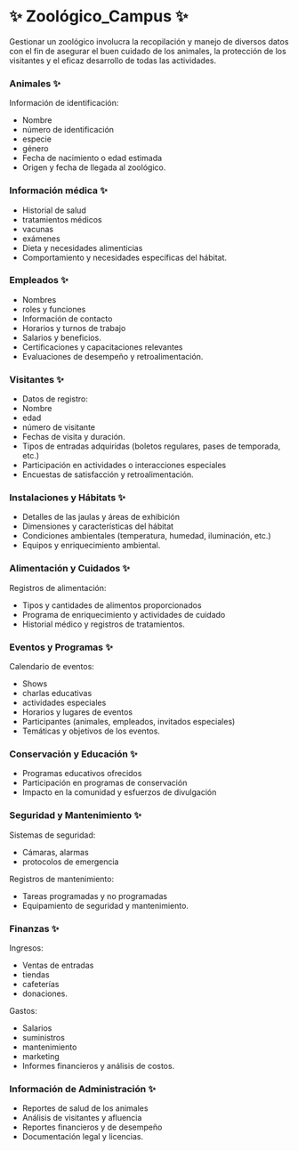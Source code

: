 # :sparkles: Zoológico_Campus :sparkles:



Gestionar un zoológico involucra la recopilación y manejo de diversos datos con el fin de asegurar el buen cuidado de los animales, la protección de los visitantes y el eficaz desarrollo de todas las actividades.

### Animales :sparkles:

Información de identificación: 

- Nombre
- número de identificación
- especie
- género
- Fecha de nacimiento o edad estimada
- Origen y fecha de llegada al zoológico. 

### Información médica :sparkles:

-  Historial de salud
- tratamientos médicos
- vacunas
- exámenes
- Dieta y necesidades alimenticias
- Comportamiento y necesidades específicas del hábitat. 

### Empleados :sparkles:

- Nombres
- roles y funciones 
- Información de contacto
- Horarios y turnos de trabajo
- Salarios y beneficios. 
- Certificaciones y capacitaciones relevantes
- Evaluaciones de desempeño y retroalimentación. 

### Visitantes :sparkles:

- Datos de registro: 
- Nombre
- edad
- número de visitante
- Fechas de visita y duración. 
- Tipos de entradas adquiridas (boletos regulares, pases de temporada, etc.)
- Participación en actividades o interacciones especiales
- Encuestas de satisfacción y retroalimentación.

### Instalaciones y Hábitats :sparkles:

- Detalles de las jaulas y áreas de exhibición
- Dimensiones y características del hábitat
- Condiciones ambientales (temperatura, humedad, iluminación, etc.)
- Equipos y enriquecimiento ambiental.

### Alimentación y Cuidados :sparkles:

Registros de alimentación: 

- Tipos y cantidades de alimentos proporcionados
- Programa de enriquecimiento y actividades de cuidado
- Historial médico y registros de tratamientos.

### Eventos y Programas :sparkles:

Calendario de eventos: 

- Shows
- charlas educativas
- actividades especiales
- Horarios y lugares de eventos
- Participantes (animales, empleados, invitados especiales)
- Temáticas y objetivos de los eventos.

### Conservación y Educación :sparkles:

- Programas educativos ofrecidos
- Participación en programas de conservación
- Impacto en la comunidad y esfuerzos de divulgación

### Seguridad y Mantenimiento :sparkles:

Sistemas de seguridad: 

- Cámaras, alarmas
- protocolos de emergencia

Registros de mantenimiento: 

- Tareas programadas y no programadas
- Equipamiento de seguridad y mantenimiento.

### Finanzas :sparkles:

Ingresos: 

- Ventas de entradas
- tiendas
- cafeterías
- donaciones. 

Gastos:

- Salarios
- suministros
- mantenimiento
- marketing
- Informes financieros y análisis de costos.

### Información de Administración :sparkles:

- Reportes de salud de los animales
- Análisis de visitantes y afluencia
- Reportes financieros y de desempeño
- Documentación legal y licencias.
